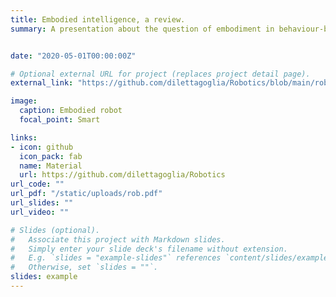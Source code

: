 ```yaml
---
title: Embodied intelligence, a review.
summary: A presentation about the question of embodiment in behaviour-based robots (MSc course of Robotics)


date: "2020-05-01T00:00:00Z"

# Optional external URL for project (replaces project detail page).
external_link: "https://github.com/dilettagoglia/Robotics/blob/main/rob.pdf"

image:
  caption: Embodied robot
  focal_point: Smart

links:
- icon: github
  icon_pack: fab
  name: Material
  url: https://github.com/dilettagoglia/Robotics
url_code: ""
url_pdf: "/static/uploads/rob.pdf"
url_slides: ""
url_video: ""

# Slides (optional).
#   Associate this project with Markdown slides.
#   Simply enter your slide deck's filename without extension.
#   E.g. `slides = "example-slides"` references `content/slides/example-slides.md`.
#   Otherwise, set `slides = ""`.
slides: example
---
```


